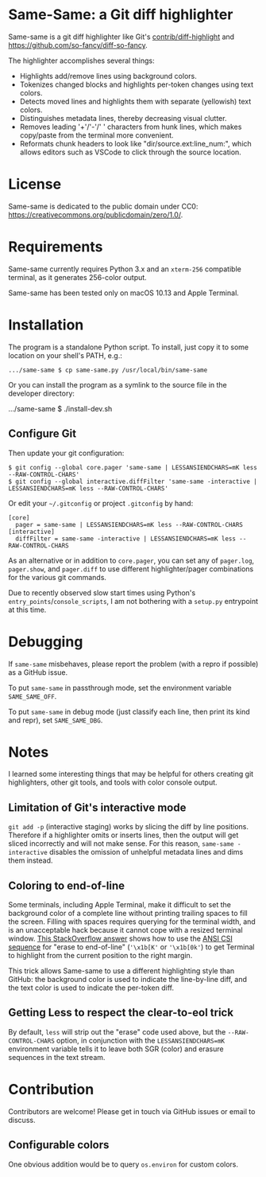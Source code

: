 # Same-Same: a Git diff highlighter

Same-same is a git diff highlighter like Git's [contrib/diff-highlight](https://github.com/git/git/tree/master/contrib/diff-highlight) and https://github.com/so-fancy/diff-so-fancy.

The highlighter accomplishes several things:
* Highlights add/remove lines using background colors.
* Tokenizes changed blocks and highlights per-token changes using text colors.
* Detects moved lines and highlights them with separate (yellowish) text colors.
* Distinguishes metadata lines, thereby decreasing visual clutter.
* Removes leading '+'/'-'/' ' characters from hunk lines, which makes copy/paste from the terminal more convenient.
* Reformats chunk headers to look like "dir/source.ext:line_num:", which allows editors such as VSCode to click through the source location.


# License

Same-same is dedicated to the public domain under CC0: https://creativecommons.org/publicdomain/zero/1.0/.


# Requirements

Same-same currently requires Python 3.x and an `xterm-256` compatible terminal, as it generates 256-color output.

Same-same has been tested only on macOS 10.13 and Apple Terminal.


# Installation

The program is a standalone Python script. To install, just copy it to some location on your shell's PATH, e.g.:

    .../same-same $ cp same-same.py /usr/local/bin/same-same

Or you can install the program as a symlink to the source file in the developer directory:

   .../same-same $ ./install-dev.sh

## Configure Git

Then update your git configuration:

    $ git config --global core.pager 'same-same | LESSANSIENDCHARS=mK less --RAW-CONTROL-CHARS'
    $ git config --global interactive.diffFilter 'same-same -interactive | LESSANSIENDCHARS=mK less --RAW-CONTROL-CHARS'

Or edit your `~/.gitconfig` or project `.gitconfig` by hand:

    [core]
      pager = same-same | LESSANSIENDCHARS=mK less --RAW-CONTROL-CHARS
    [interactive]
      diffFilter = same-same -interactive | LESSANSIENDCHARS=mK less --RAW-CONTROL-CHARS

As an alternative or in addition to `core.pager`, you can set any of `pager.log`, `pager.show`, and `pager.diff` to use different highlighter/pager combinations for the various git commands.

Due to recently observed slow start times using Python's `entry_points`/`console_scripts`, I am not bothering with a `setup.py` entrypoint at this time.

# Debugging

If `same-same` misbehaves, please report the problem (with a repro if possible) as a GitHub issue.

To put `same-same` in passthrough mode, set the environment variable `SAME_SAME_OFF`.

To put `same-same` in debug mode (just classify each line, then print its kind and repr), set `SAME_SAME_DBG`.

# Notes

I learned some interesting things that may be helpful for others creating git highlighters, other git tools, and tools with color console output.

## Limitation of Git's interactive mode

`git add -p` (interactive staging) works by slicing the diff by line positions. Therefore if a highlighter omits or inserts lines, then the output will get sliced incorrectly and will not make sense. For this reason, `same-same -interactive` disables the omission of unhelpful metadata lines and dims them instead.

## Coloring to end-of-line

Some terminals, including Apple Terminal, make it difficult to set the background color of a complete line without printing trailing spaces to fill the screen. Filling with spaces requires querying for the terminal width, and is an unacceptable hack because it cannot cope with a resized terminal window. [This StackOverflow answer](https://stackoverflow.com/a/20058323) shows how to use the [ANSI CSI sequence](https://en.wikipedia.org/wiki/ANSI_escape_code#CSI_sequences) for "erase to end-of-line" (`'\x1b[K'` or `'\x1b[0k'`) to get Terminal to highlight from the current position to the right margin.

This trick allows Same-same to use a different highlighting style than GitHub: the background color is used to indicate the line-by-line diff, and the text color is used to indicate the per-token diff.

## Getting Less to respect the clear-to-eol trick

By default, `less` will strip out the "erase" code used above, but the `--RAW-CONTROL-CHARS` option, in conjunction with the `LESSANSIENDCHARS=mK` environment variable tells it to leave both SGR (color) and erasure sequences in the text stream.


# Contribution

Contributors are welcome! Please get in touch via GitHub issues or email to discuss.

## Configurable colors

One obvious addition would be to query `os.environ` for custom colors.
